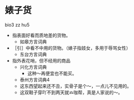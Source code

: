 # 婊子货
bio3 zz hu5
+ 指表面好看而质地差的货物。
  * 如皋方言词典
+ ［引］中看不中用的货物。（婊子指妓女，多用于辱骂女性）
  * 东台方言词典
+ 指外表花哨，但不经用的商品
  * 兴化方言词典
    - 这种～再便宜也不能买。
  * 泰州方言词典4
  - 这东西望起来还不丑，实骨子是个～，一点儿不见用的。
  - 这双鞋子穿吖不到两天就𠫓咖帮，真是人家说的～。
